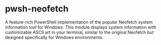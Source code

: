 # pwsh-neofetch
A feature-rich PowerShell implementation of the popular Neofetch system information tool for Windows. This module displays system information with customizable ASCII art in your terminal, similar to the original Neofetch but designed specifically for Windows environments.
